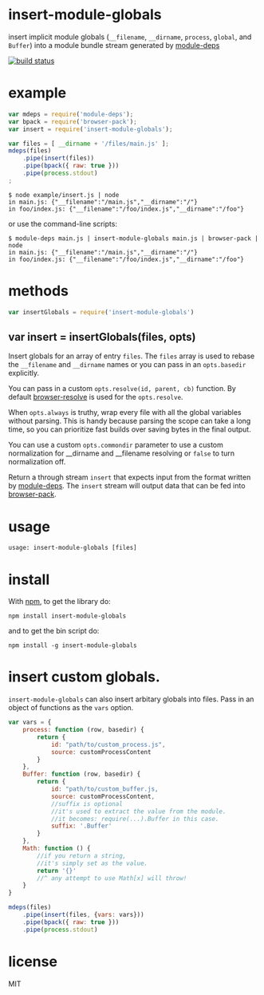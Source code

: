 # insert-module-globals

insert implicit module globals
(`__filename`, `__dirname`, `process`, `global`, and `Buffer`)
into a module bundle stream generated by
[module-deps](https://github.com/substack/module-deps)

[![build status](https://secure.travis-ci.org/substack/insert-module-globals.png)](http://travis-ci.org/substack/insert-module-globals)

# example

``` js
var mdeps = require('module-deps');
var bpack = require('browser-pack');
var insert = require('insert-module-globals');

var files = [ __dirname + '/files/main.js' ];
mdeps(files)
    .pipe(insert(files))
    .pipe(bpack({ raw: true }))
    .pipe(process.stdout)
;
```

```
$ node example/insert.js | node
in main.js: {"__filename":"/main.js","__dirname":"/"}
in foo/index.js: {"__filename":"/foo/index.js","__dirname":"/foo"}
```

or use the command-line scripts:

```
$ module-deps main.js | insert-module-globals main.js | browser-pack | node
in main.js: {"__filename":"/main.js","__dirname":"/"}
in foo/index.js: {"__filename":"/foo/index.js","__dirname":"/foo"}
```

# methods

``` js
var insertGlobals = require('insert-module-globals')
```

## var insert = insertGlobals(files, opts)

Insert globals for an array of entry `files`. The `files` array is used to
rebase the `__filename` and `__dirname` names or you can pass in an
`opts.basedir` explicitly.

You can pass in a custom `opts.resolve(id, parent, cb)` function. By default
[browser-resolve](https://github.com/shtylman/node-browser-resolve) is used for
the `opts.resolve`.

When `opts.always` is truthy, wrap every file with all the global variables
without parsing. This is handy because parsing the scope can take a long time,
so you can prioritize fast builds over saving bytes in the final output.

You can use a custom `opts.commondir` parameter to use a custom normalization
for __dirname and __filename resolving or `false` to turn normalization off.

Return a through stream `insert` that expects input from the format written by
[module-deps](https://github.com/substack/module-deps). The `insert` stream will
output data that can be fed into
[browser-pack](https://github.com/substack/browser-pack).

# usage

```
usage: insert-module-globals [files]
```

# install

With [npm](https://npmjs.org), to get the library do:

```
npm install insert-module-globals
```

and to get the bin script do:

```
npm install -g insert-module-globals
```

# insert custom globals.

`insert-module-globals` can also insert arbitary globals into files.
Pass in an object of functions as the `vars` option.

``` js
var vars = {
    process: function (row, basedir) {
        return {
            id: "path/to/custom_process.js",
            source: customProcessContent
        }
    },
    Buffer: function (row, basedir) {
        return {
            id: "path/to/custom_buffer.js,
            source: customProcessContent,
            //suffix is optional
            //it's used to extract the value from the module.
            //it becomes: require(...).Buffer in this case.
            suffix: '.Buffer'
        }
    },
    Math: function () {
        //if you return a string,
        //it's simply set as the value.
        return '{}'
        //^ any attempt to use Math[x] will throw!
    }
}

mdeps(files)
    .pipe(insert(files, {vars: vars}))
    .pipe(bpack({ raw: true }))
    .pipe(process.stdout)
```


# license

MIT

